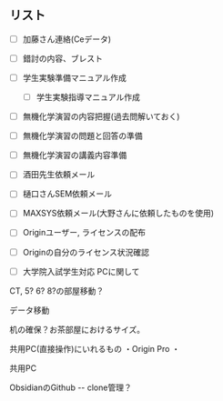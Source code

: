 
## リスト
- [ ] 加藤さん連絡(Ceデータ)
- [ ] 錯討の内容、ブレスト
- [ ] 学生実験準備マニュアル作成
	- [ ] 学生実験指導マニュアル作成
- [ ] 無機化学演習の内容把握(過去問解いておく)
- [ ] 無機化学演習の問題と回答の準備
- [ ] 無機化学演習の講義内容準備
- [ ] 酒田先生依頼メール
- [ ] 樋口さんSEM依頼メール
- [ ] MAXSYS依頼メール(大野さんに依頼したものを使用)
- [ ] Originユーザー, ライセンスの配布
- [ ] Originの自分のライセンス状況確認
- [ ] 大学院入試学生対応
PCに関して


CT, 5? 6? 8?の部屋移動？

データ移動

机の確保？お茶部屋におけるサイズ。

共用PC(直接操作)にいれるもの
・Origin Pro
・

共用PC



ObsidianのGithub  -- clone管理？




